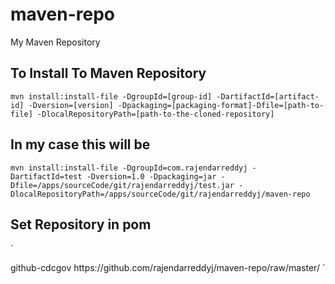 # maven-repo
My Maven Repository

## To Install To Maven Repository
`
mvn install:install-file -DgroupId=[group-id] -DartifactId=[artifact-id] -Dversion=[version] -Dpackaging=[packaging-format]-Dfile=[path-to-file] -DlocalRepositoryPath=[path-to-the-cloned-repository]
`

## In my case this will be
`
mvn install:install-file -DgroupId=com.rajendarreddyj -DartifactId=test -Dversion=1.0 -Dpackaging=jar -Dfile=/apps/sourceCode/git/rajendarreddyj/test.jar -DlocalRepositoryPath=/apps/sourceCode/git/rajendarreddyj/maven-repo
`

## Set Repository in pom
`
<!-- add GitHub rajendarreddyj maven-repo to repositories -->
<repositories>
  <repository>
    <id>github-cdcgov</id>
    <url>https://github.com/rajendarreddyj/maven-repo/raw/master/</url>
  </repository>
</repositories>
`
